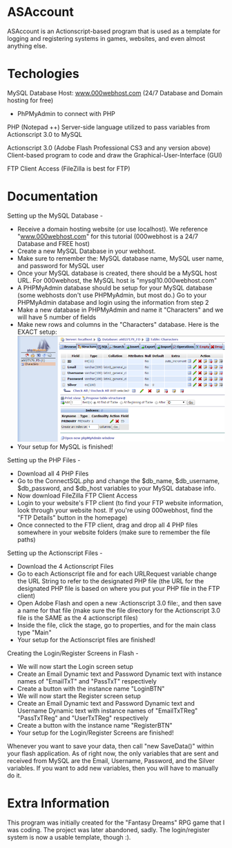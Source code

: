 # ASAccount
ASAccount is an Actionscript-based program that is used as a template for logging and registering systems in games, websites, and even almost anything else.

# Techologies
MySQL Database
Host: www.000webhost.com (24/7 Database and Domain hosting for free)
- PhPMyAdmin to connect with PHP

PHP (Notepad ++)
Server-side language utilized to pass variables from Actionscript 3.0 to MySQL

Actionscript 3.0 (Adobe Flash Professional CS3 and any version above)
Client-based program to code and draw the Graphical-User-Interface (GUI)

FTP Client Access (FileZilla is best for FTP)

# Documentation
Setting up the MySQL Database -
- Receive a domain hosting website (or use localhost). We reference "www.000webhost.com" for this tutorial (000webhost is a 24/7 Database and FREE host)
-  Create a new MySQL Database in your webhost. 
- Make sure to remember the: MySQL database name, MySQL user name, and password for MySQL user
-  Once your MySQL database is created, there should be a MySQL host URL. For 000webhost, the MySQL host is "mysql10.000webhost.com"
- A PHPMyAdmin database should be setup for your MySQL database (some webhosts don't use PHPMyAdmin, but most do.) Go to your PHPMyAdmin database and login using the information from step 2
- Make a new database in PHPMyAdmin and name it "Characters" and we will have 5 number of fields
- Make new rows and columns in the "Characters" database. Here is the EXACT setup:
![Alt text](/Pictures/sql_setup.PNG)
- Your setup for MySQL is finished!

Setting up the PHP Files -
- Download all 4 PHP Files
- Go to the ConnectSQL.php and change the $db_name, $db_username, $db_password, and $db_host variables to your MySQL database info.
- Now download FileZilla FTP Client Access
- Login to your website's FTP client (to find your FTP website information, look through your website host. If you're using 000webhost, find the "FTP Details" button in the homepage)
- Once connected to the FTP client, drag and drop all 4 PHP files somewhere in your website folders (make sure to remember the
file paths)

Setting up the Actionscript Files -
- Download the 4 Actionscript Files
- Go to each Actionscript file and for each URLRequest variable change the URL String to refer to the designated PHP file (the URL for the designated PHP file is based on where you put your PHP file in the FTP client)
- Open Adobe Flash and open a new :Actionscript 3.0 file:, and then save a name for that file (make sure the file directory for the Actionscript 3.0 file is the SAME as the 4 actionscript files)
- Inside the file, click the stage, go to properties, and for the main class type "Main"
- Your setup for the Actionscript files are finished!

Creating the Login/Register Screens in Flash -
- We will now start the Login screen setup
- Create an Email Dynamic text and Password Dynamic text with instance names of "EmailTxT" and "PassTxT" respectively
- Create a button with the instance name "LoginBTN"
- We will now start the Register screen setup
- Create an Email Dynamic text and Password Dynamic text and Username Dynamic text with instance names of "EmailTxTReg" "PassTxTReg" and "UserTxTReg" respectively
- Create a button with the instance name "RegisterBTN"
- Your setup for the Login/Register Screens are finished!

Whenever you want to save your data, then call "new SaveData()" within your flash application.
As of right now, the only variables that are sent and received from MySQL are the Email, Username, Password, and the Silver variables.
If you want to add new variables, then you will have to manually do it.

# Extra Information
This program was initially created for the "Fantasy Dreams" RPG game that I was coding. The project was later abandoned, sadly. The login/register system is now a usable template, though :).
